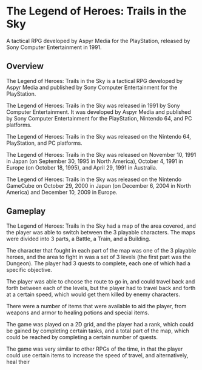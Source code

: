 # The Legend of Heroes: Trails in the Sky

A tactical RPG developed by Aspyr Media for the PlayStation, released by Sony Computer Entertainment in 1991.

## Overview

The Legend of Heroes: Trails in the Sky is a tactical RPG developed by Aspyr Media and published by Sony Computer Entertainment for the PlayStation.

The Legend of Heroes: Trails in the Sky was released in 1991 by Sony Computer Entertainment. It was developed by Aspyr Media and published by Sony Computer Entertainment for the PlayStation, Nintendo 64, and PC platforms.

The Legend of Heroes: Trails in the Sky was released on the Nintendo 64, PlayStation, and PC platforms.

The Legend of Heroes: Trails in the Sky was released on November 10, 1991 in Japan (on September 30, 1995 in North America), October 4, 1991 in Europe (on October 18, 1995), and April 29, 1991 in Australia.

The Legend of Heroes: Trails in the Sky was released on the Nintendo GameCube on October 29, 2000 in Japan (on December 6, 2004 in North America) and December 10, 2009 in Europe.

## Gameplay

The Legend of Heroes: Trails in the Sky had a map of the area covered, and the player was able to switch between the 3 playable characters. The maps were divided into 3 parts, a Battle, a Train, and a Building.

The character that fought in each part of the map was one of the 3 playable heroes, and the area to fight in was a set of 3 levels (the first part was the Dungeon). The player had 3 quests to complete, each one of which had a specific objective.

The player was able to choose the route to go in, and could travel back and forth between each of the levels, but the player had to travel back and forth at a certain speed, which would get them killed by enemy characters.

There were a number of items that were available to aid the player, from weapons and armor to healing potions and special items.

The game was played on a 2D grid, and the player had a rank, which could be gained by completing certain tasks, and a total part of the map, which could be reached by completing a certain number of quests.

The game was very similar to other RPGs of the time, in that the player could use certain items to increase the speed of travel, and alternatively, heal their